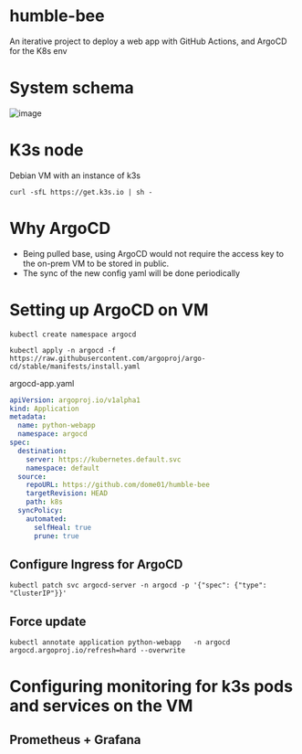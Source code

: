 # humble-bee
An iterative project to deploy a web app with GitHub Actions, and ArgoCD for the K8s env

# System schema
![image](https://github.com/user-attachments/assets/15c3c71c-cd99-443b-8a94-1cf9bc498d0a)

# K3s node
Debian VM with an instance of k3s
```
curl -sfL https://get.k3s.io | sh - 
```

# Why ArgoCD
- Being pulled base, using ArgoCD would not require the access key to the on-prem VM to be stored in public.
- The sync of the new config yaml will be done periodically

# Setting up ArgoCD on VM
```
kubectl create namespace argocd

kubectl apply -n argocd -f https://raw.githubusercontent.com/argoproj/argo-cd/stable/manifests/install.yaml

```

argocd-app.yaml
``` argocd-app.yaml
apiVersion: argoproj.io/v1alpha1
kind: Application
metadata:
  name: python-webapp
  namespace: argocd
spec:
  destination:
    server: https://kubernetes.default.svc
    namespace: default
  source:
    repoURL: https://github.com/dome01/humble-bee
    targetRevision: HEAD
    path: k8s
  syncPolicy:
    automated:
      selfHeal: true
      prune: true
```

## Configure Ingress for ArgoCD
```
kubectl patch svc argocd-server -n argocd -p '{"spec": {"type": "ClusterIP"}}'
```

## Force update
```
kubectl annotate application python-webapp   -n argocd argocd.argoproj.io/refresh=hard --overwrite
```

# Configuring monitoring for k3s pods and services on the VM
## Prometheus + Grafana